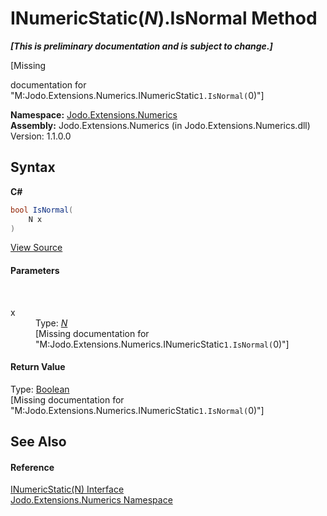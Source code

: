 # INumericStatic(*N*).IsNormal Method 
 _**\[This is preliminary documentation and is subject to change.\]**_

\[Missing <summary> documentation for "M:Jodo.Extensions.Numerics.INumericStatic`1.IsNormal(`0)"\]

**Namespace:**&nbsp;<a href="N_Jodo_Extensions_Numerics">Jodo.Extensions.Numerics</a><br />**Assembly:**&nbsp;Jodo.Extensions.Numerics (in Jodo.Extensions.Numerics.dll) Version: 1.1.0.0

## Syntax

**C#**<br />
``` C#
bool IsNormal(
	N x
)
```

<a href="https://github.com/JosephJShort/Jodo.Extensions/blob/main/src/Jodo.Extensions.Numerics/INumericStatic.cs" rel="noopener noreferrer" title="View the source code">View Source</a><br />

#### Parameters
&nbsp;<dl><dt>x</dt><dd>Type: <a href="T_Jodo_Extensions_Numerics_INumericStatic_1">*N*</a><br />\[Missing <param name="x"/> documentation for "M:Jodo.Extensions.Numerics.INumericStatic`1.IsNormal(`0)"\]</dd></dl>

#### Return Value
Type: <a href="https://docs.microsoft.com/dotnet/api/system.boolean" target="_blank" rel="noopener noreferrer">Boolean</a><br />\[Missing <returns> documentation for "M:Jodo.Extensions.Numerics.INumericStatic`1.IsNormal(`0)"\]

## See Also


#### Reference
<a href="T_Jodo_Extensions_Numerics_INumericStatic_1">INumericStatic(N) Interface</a><br /><a href="N_Jodo_Extensions_Numerics">Jodo.Extensions.Numerics Namespace</a><br />